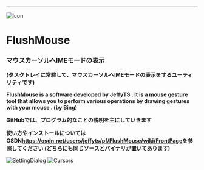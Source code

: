
* * *
![Icon](https://osdn.net/users/jeffyts/pf/FlushMouse/wiki/FrontPage/thumb/48x48/FlushMouse.png)

# FlushMouse



### マウスカーソルへIMEモードの表示

**(タスクトレイに常駐して、マウスカーソルへIMEモードの表示をするユーティリティです)**

**FlushMouse is a software developed by JeffyTS . It is a mouse gesture tool that allows you to perform various operations by drawing gestures with your mouse . (by Bing)**

**GitHubでは、プログラム的なことの説明を主にしていきます**

**使い方やインストールについてはOSDN<https://osdn.net/users/jeffyts/pf/FlushMouse/wiki/FrontPage>を参照してください (どちらにも同じソースとバイナリが置いてあります)**


![SettingDialog](https://osdn.net/users/jeffyts/pf/FlushMouse/wiki/FrontPage/thumb/572x645/SettingDlg.png)
![Cursors](https://osdn.net/users/jeffyts/pf/FlushMouse/wiki/FrontPage/thumb/230x181/Cursors.png)

